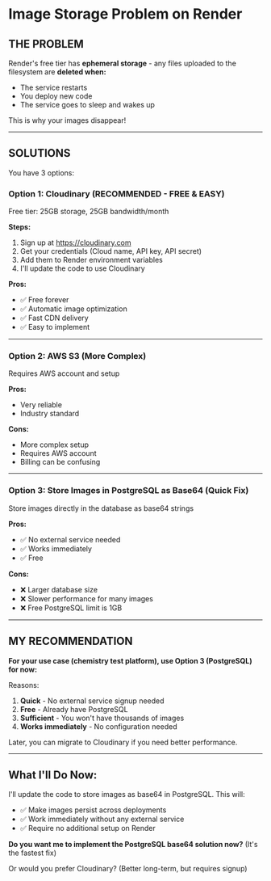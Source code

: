 # Image Storage Problem on Render

## **THE PROBLEM**

Render's free tier has **ephemeral storage** - any files uploaded to the filesystem are **deleted when:**
- The service restarts
- You deploy new code
- The service goes to sleep and wakes up

This is why your images disappear!

---

## **SOLUTIONS**

You have 3 options:

### **Option 1: Cloudinary (RECOMMENDED - FREE & EASY)**

Free tier: 25GB storage, 25GB bandwidth/month

**Steps:**
1. Sign up at https://cloudinary.com
2. Get your credentials (Cloud name, API key, API secret)
3. Add them to Render environment variables
4. I'll update the code to use Cloudinary

**Pros:**
- ✅ Free forever
- ✅ Automatic image optimization
- ✅ Fast CDN delivery
- ✅ Easy to implement

---

### **Option 2: AWS S3 (More Complex)**

Requires AWS account and setup

**Pros:**
- Very reliable
- Industry standard

**Cons:**
- More complex setup
- Requires AWS account
- Billing can be confusing

---

### **Option 3: Store Images in PostgreSQL as Base64 (Quick Fix)**

Store images directly in the database as base64 strings

**Pros:**
- ✅ No external service needed
- ✅ Works immediately
- ✅ Free

**Cons:**
- ❌ Larger database size
- ❌ Slower performance for many images
- ❌ Free PostgreSQL limit is 1GB

---

## **MY RECOMMENDATION**

**For your use case (chemistry test platform), use Option 3 (PostgreSQL) for now:**

Reasons:
1. **Quick** - No external service signup needed
2. **Free** - Already have PostgreSQL
3. **Sufficient** - You won't have thousands of images
4. **Works immediately** - No configuration needed

Later, you can migrate to Cloudinary if you need better performance.

---

## **What I'll Do Now:**

I'll update the code to store images as base64 in PostgreSQL. This will:
- ✅ Make images persist across deployments
- ✅ Work immediately without any external service
- ✅ Require no additional setup on Render

**Do you want me to implement the PostgreSQL base64 solution now?** (It's the fastest fix)

Or would you prefer Cloudinary? (Better long-term, but requires signup)
